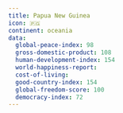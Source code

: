 ```yaml
---
title: Papua New Guinea
icon: 🇵🇬
continent: oceania
data:
  global-peace-index: 98
  gross-domestic-product: 108
  human-development-index: 154
  world-happiness-report:
  cost-of-living:
  good-country-index: 154
  global-freedom-score: 100
  democracy-index: 72
---
```

